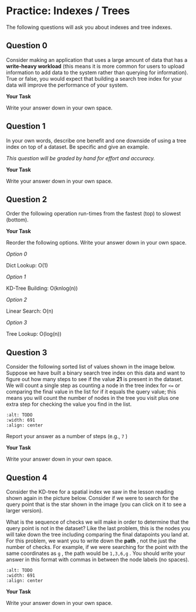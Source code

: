 # <i class="far fa-edit fa-fw"></i> Practice: Indexes / Trees

The following questions will ask you about indexes and tree indexes.

## Question 0

Consider making an application that uses a large amount of data that has a **write-heavy workload** (this means it is more common for users to upload information to add data to the system rather than querying for information). True or false, you would expect that building a search tree index for your data will improve the performance of your system.

**<i class="far fa-edit fa-fw"></i> Your Task**

Write your answer down in your own space.

## Question 1

In your own words, describe one benefit and one downside of using a tree index on top of a dataset. Be specific and give an example.

_This question will be graded by hand for effort and accuracy._

**<i class="far fa-edit fa-fw"></i> Your Task**

Write your answer down in your own space.

## Question 2

Order the following operation run-times from the fastest (top) to slowest (bottom).

**<i class="far fa-edit fa-fw"></i> Your Task**

Reorder the following options. Write your answer down in your own space.

_<i class="fas fa-sort fa-fw"></i> Option 0_

Dict Lookup: O(1)

_<i class="fas fa-sort fa-fw"></i> Option 1_

KD-Tree Building: O(knlog(n))

_<i class="fas fa-sort fa-fw"></i> Option 2_

Linear Search: O(n)

_<i class="fas fa-sort fa-fw"></i> Option 3_

Tree Lookup: O(log(n))

## Question 3

Consider the following sorted list of values shown in the image below. Suppose we have built a binary search tree index on this data and want to figure out how many steps to see if the value **21** is present in the dataset. We will count a single step as counting a node in the tree index for `<=` or comparing the final value in the list for if it equals the query value; this means you will count the number of nodes in the tree you visit plus one extra step for checking the value you find in the list.

```{image} https://static.us.edusercontent.com/files/bpcQtiocxqyAPO7jxlCAyiBd
:alt: TODO
:width: 691
:align: center
```

Report your answer as a number of steps (e.g., `7` )

**<i class="far fa-edit fa-fw"></i> Your Task**

Write your answer down in your own space.

## Question 4

Consider the KD-tree for a spatial index we saw in the lesson reading shown again in the picture below. Consider if we were to search for the query point that is the star shown in the image (you can click on it to see a larger version).

What is the sequence of checks we will make in order to determine that the query point is not in the dataset? Like the last problem, this is the nodes you will take down the tree including comparing the final datapoints you land at. For this problem, we want you to write down the **path** , not the just the number of checks. For example, if we were searching for the point with the same coordinates as `g` , the path would be `1,3,6,g` . You should write your answer in this format with commas in between the node labels (no spaces).

```{image} https://static.us.edusercontent.com/files/NguPgC5OZdpeR8u3fElqRMyT
:alt: TODO
:width: 691
:align: center
```

**<i class="far fa-edit fa-fw"></i> Your Task**

Write your answer down in your own space.
